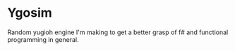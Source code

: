 # Ygosim

Random yugioh engine I'm making to get a better grasp of f# and functional programming in general.
